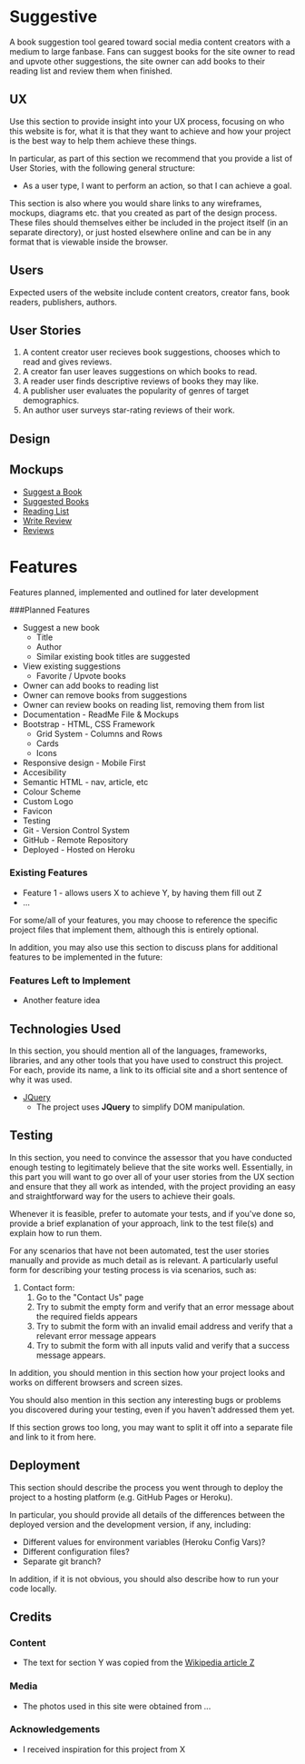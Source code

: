 # Suggestive

A book suggestion tool geared toward social media content creators with a medium to large fanbase.
Fans can suggest books for the site owner to read and upvote other suggestions, the site owner can add books to their reading list and review them when finished.

## UX
 
Use this section to provide insight into your UX process, focusing on who this website is for, what it is that they want to achieve and how your project is the best way to help them achieve these things.

In particular, as part of this section we recommend that you provide a list of User Stories, with the following general structure:
- As a user type, I want to perform an action, so that I can achieve a goal.

This section is also where you would share links to any wireframes, mockups, diagrams etc. that you created as part of the design process. These files should themselves either be included in the project itself (in an separate directory), or just hosted elsewhere online and can be in any format that is viewable inside the browser.

## Users
Expected users of the website include content creators, creator fans, book readers, publishers, authors.

## User Stories
1. A content creator user recieves book suggestions, chooses which to read and gives reviews.
2. A creator fan user leaves suggestions on which books to read.
3. A reader user finds descriptive reviews of books they may like.
4. A publisher user evaluates the popularity of genres of target demographics.
5. An author user surveys star-rating reviews of their work.

## Design

## Mockups
- [Suggest a Book](https://www.figma.com/file/bP38XbhERWhJPxhbrLVaxg/Book-suggester?node-id=1%3A26)
- [Suggested Books](https://www.figma.com/file/bP38XbhERWhJPxhbrLVaxg/Book-suggester?node-id=1%3A2)
- [Reading List](https://www.figma.com/file/bP38XbhERWhJPxhbrLVaxg/Book-suggester?node-id=1%3A71)
- [Write Review](https://www.figma.com/file/bP38XbhERWhJPxhbrLVaxg/Book-suggester?node-id=2%3A2)
- [Reviews](https://www.figma.com/file/bP38XbhERWhJPxhbrLVaxg/Book-suggester?node-id=1%3A112)

# Features
Features planned, implemented and outlined for later development

###Planned Features
- Suggest a new book
    - Title
    - Author
    - Similar existing book titles are suggested
- View existing suggestions
    - Favorite / Upvote books
- Owner can add books to reading list
- Owner can remove books from suggestions
- Owner can review books on reading list, removing them from list
- Documentation - ReadMe File & Mockups
- Bootstrap - HTML, CSS Framework
    - Grid System - Columns and Rows
    - Cards
    - Icons
- Responsive design - Mobile First
- Accesibility
- Semantic HTML - nav, article, etc
- Colour Scheme
- Custom Logo
- Favicon
- Testing
- Git - Version Control System
- GitHub - Remote Repository
- Deployed - Hosted on Heroku
 
### Existing Features
- Feature 1 - allows users X to achieve Y, by having them fill out Z
- ...

For some/all of your features, you may choose to reference the specific project files that implement them, although this is entirely optional.

In addition, you may also use this section to discuss plans for additional features to be implemented in the future:

### Features Left to Implement
- Another feature idea

## Technologies Used

In this section, you should mention all of the languages, frameworks, libraries, and any other tools that you have used to construct this project. For each, provide its name, a link to its official site and a short sentence of why it was used.

- [JQuery](https://jquery.com)
    - The project uses **JQuery** to simplify DOM manipulation.


## Testing

In this section, you need to convince the assessor that you have conducted enough testing to legitimately believe that the site works well. Essentially, in this part you will want to go over all of your user stories from the UX section and ensure that they all work as intended, with the project providing an easy and straightforward way for the users to achieve their goals.

Whenever it is feasible, prefer to automate your tests, and if you've done so, provide a brief explanation of your approach, link to the test file(s) and explain how to run them.

For any scenarios that have not been automated, test the user stories manually and provide as much detail as is relevant. A particularly useful form for describing your testing process is via scenarios, such as:

1. Contact form:
    1. Go to the "Contact Us" page
    2. Try to submit the empty form and verify that an error message about the required fields appears
    3. Try to submit the form with an invalid email address and verify that a relevant error message appears
    4. Try to submit the form with all inputs valid and verify that a success message appears.

In addition, you should mention in this section how your project looks and works on different browsers and screen sizes.

You should also mention in this section any interesting bugs or problems you discovered during your testing, even if you haven't addressed them yet.

If this section grows too long, you may want to split it off into a separate file and link to it from here.

## Deployment

This section should describe the process you went through to deploy the project to a hosting platform (e.g. GitHub Pages or Heroku).

In particular, you should provide all details of the differences between the deployed version and the development version, if any, including:
- Different values for environment variables (Heroku Config Vars)?
- Different configuration files?
- Separate git branch?

In addition, if it is not obvious, you should also describe how to run your code locally.


## Credits

### Content
- The text for section Y was copied from the [Wikipedia article Z](https://en.wikipedia.org/wiki/Z)

### Media
- The photos used in this site were obtained from ...

### Acknowledgements

- I received inspiration for this project from X